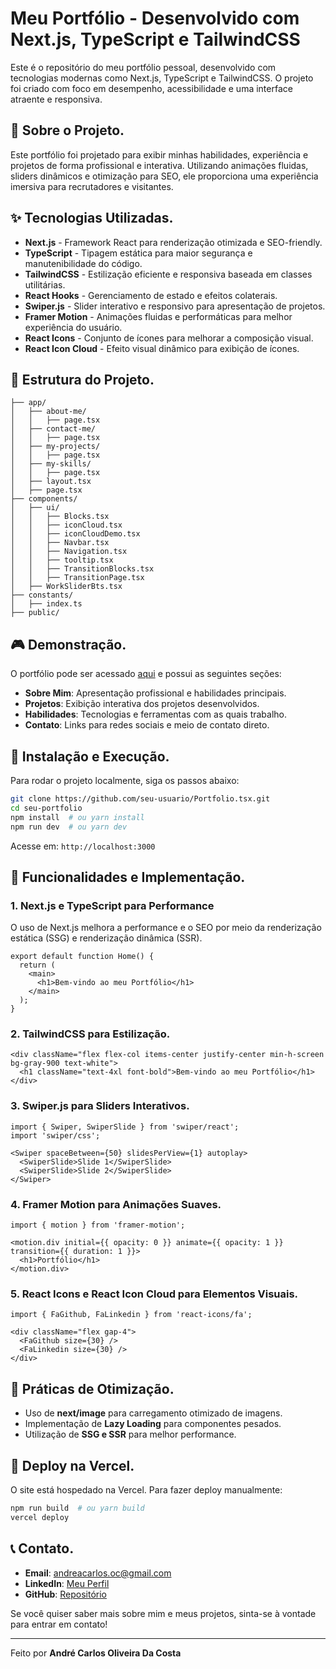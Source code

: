 # Meu Portfólio - Desenvolvido com Next.js, TypeScript e TailwindCSS

Este é o repositório do meu portfólio pessoal, desenvolvido com tecnologias modernas como Next.js, TypeScript e TailwindCSS. O projeto foi criado com foco em desempenho, acessibilidade e uma interface atraente e responsiva. 

## 💪 Sobre o Projeto.
Este portfólio foi projetado para exibir minhas habilidades, experiência e projetos de forma profissional e interativa. Utilizando animações fluidas, sliders dinâmicos e otimização para SEO, ele proporciona uma experiência imersiva para recrutadores e visitantes.

## ✨ Tecnologias Utilizadas.
- **Next.js** - Framework React para renderização otimizada e SEO-friendly.
- **TypeScript** - Tipagem estática para maior segurança e manutenibilidade do código.
- **TailwindCSS** - Estilização eficiente e responsiva baseada em classes utilitárias.
- **React Hooks** - Gerenciamento de estado e efeitos colaterais.
- **Swiper.js** - Slider interativo e responsivo para apresentação de projetos.
- **Framer Motion** - Animações fluidas e performáticas para melhor experiência do usuário.
- **React Icons** - Conjunto de ícones para melhorar a composição visual.
- **React Icon Cloud** - Efeito visual dinâmico para exibição de ícones.

## 📁 Estrutura do Projeto.
```
├── app/
│   ├── about-me/
│   │   ├── page.tsx
│   ├── contact-me/
│   │   ├── page.tsx
│   ├── my-projects/
│   │   ├── page.tsx
│   ├── my-skills/
│   │   ├── page.tsx
│   ├── layout.tsx
│   ├── page.tsx
├── components/
│   ├── ui/
│   │   ├── Blocks.tsx
│   │   ├── iconCloud.tsx
│   │   ├── iconCloudDemo.tsx
│   │   ├── Navbar.tsx
│   │   ├── Navigation.tsx
│   │   ├── tooltip.tsx
│   │   ├── TransitionBlocks.tsx
│   │   ├── TransitionPage.tsx
│   ├── WorkSliderBts.tsx
├── constants/
│   ├── index.ts
├── public/
```

## 🎮 Demonstração.
O portfólio pode ser acessado [aqui](https://andre-portfolio-tsx-rosy.vercel.app/) e possui as seguintes seções:
- **Sobre Mim**: Apresentação profissional e habilidades principais.
- **Projetos**: Exibição interativa dos projetos desenvolvidos.
- **Habilidades**: Tecnologias e ferramentas com as quais trabalho.
- **Contato**: Links para redes sociais e meio de contato direto.

## 🚀 Instalação e Execução.
Para rodar o projeto localmente, siga os passos abaixo:

```bash
git clone https://github.com/seu-usuario/Portfolio.tsx.git
cd seu-portfolio
npm install  # ou yarn install
npm run dev  # ou yarn dev
```
Acesse em: `http://localhost:3000`

## 🌟 Funcionalidades e Implementação.

### 1. Next.js e TypeScript para Performance
O uso de Next.js melhora a performance e o SEO por meio da renderização estática (SSG) e renderização dinâmica (SSR). 

```tsx
export default function Home() {
  return (
    <main>
      <h1>Bem-vindo ao meu Portfólio</h1>
    </main>
  );
}
```

### 2. TailwindCSS para Estilização.

```tsx
<div className="flex flex-col items-center justify-center min-h-screen bg-gray-900 text-white">
  <h1 className="text-4xl font-bold">Bem-vindo ao meu Portfólio</h1>
</div>
```

### 3. Swiper.js para Sliders Interativos.

```tsx
import { Swiper, SwiperSlide } from 'swiper/react';
import 'swiper/css';

<Swiper spaceBetween={50} slidesPerView={1} autoplay>
  <SwiperSlide>Slide 1</SwiperSlide>
  <SwiperSlide>Slide 2</SwiperSlide>
</Swiper>
```

### 4. Framer Motion para Animações Suaves.

```tsx
import { motion } from 'framer-motion';

<motion.div initial={{ opacity: 0 }} animate={{ opacity: 1 }} transition={{ duration: 1 }}>
  <h1>Portfólio</h1>
</motion.div>
```

### 5. React Icons e React Icon Cloud para Elementos Visuais.

```tsx
import { FaGithub, FaLinkedin } from 'react-icons/fa';

<div className="flex gap-4">
  <FaGithub size={30} />
  <FaLinkedin size={30} />
</div>
```

## 🏰 Práticas de Otimização.
- Uso de **next/image** para carregamento otimizado de imagens.
- Implementação de **Lazy Loading** para componentes pesados.
- Utilização de **SSG e SSR** para melhor performance.

## 🚀 Deploy na Vercel.
O site está hospedado na Vercel. Para fazer deploy manualmente:

```bash
npm run build  # ou yarn build
vercel deploy
```

## 📞 Contato.
- **Email**: andreacarlos.oc@gmail.com
- **LinkedIn**: [Meu Perfil](https://www.linkedin.com/in/andr%C3%A9-carloscx/)
- **GitHub**: [Repositório](https://github.com/seu-usuario/Portfolio.tsx)

Se você quiser saber mais sobre mim e meus projetos, sinta-se à vontade para entrar em contato!

---

Feito por **André Carlos Oliveira Da Costa**
